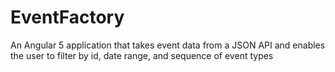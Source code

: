 # EventFactory

An Angular 5 application that takes event data from a JSON API
and enables the user to filter by id, date range, and sequence of event types